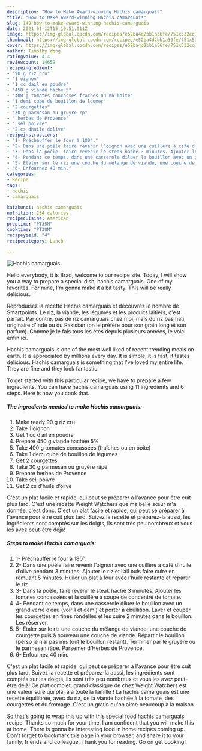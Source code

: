 ```yaml
---
description: "How to Make Award-winning Hachis camarguais"
title: "How to Make Award-winning Hachis camarguais"
slug: 149-how-to-make-award-winning-hachis-camarguais
date: 2021-01-12T15:10:51.911Z
image: https://img-global.cpcdn.com/recipes/e52ba4d2bb1a36fe/751x532cq70/hachis-camarguais-photo-principale-de-la-recette.jpg
thumbnail: https://img-global.cpcdn.com/recipes/e52ba4d2bb1a36fe/751x532cq70/hachis-camarguais-photo-principale-de-la-recette.jpg
cover: https://img-global.cpcdn.com/recipes/e52ba4d2bb1a36fe/751x532cq70/hachis-camarguais-photo-principale-de-la-recette.jpg
author: Timothy Wong
ratingvalue: 4.4
reviewcount: 14659
recipeingredient:
- "90 g riz cru"
- "1 oignon"
- "1 cc dail en poudre"
- "450 g viande hache 5"
- "400 g tomates concasses fraches ou en boite"
- "1 demi cube de bouillon de lgumes"
- "2 courgettes"
- "30 g parmesan ou gruyre rp"
- " herbes de Provence"
- " sel poivre"
- "2 cs dhuile dolive"
recipeinstructions:
- "1- Préchauffer le four à 180°."
- "2- Dans une poêle faire revenir l’oignon avec une cuillère à café d’huile d’olive pendant 3 minutes. Ajouter le riz et l’ail puis faire cuire en remuant 5 minutes. Huiler un plat à four avec l’huile restante et répartir le riz."
- "3- Dans la poêle, faire revenir le steak haché 3 minutes. Ajouter les tomates concassées et la cuillère à soupe de concentré de tomate."
- "4- Pendant ce temps, dans une casserole diluer le bouillon avec un grand verre d’eau (voir 1 et demi) et porter à ébullition. Laver et couper les courgettes en fines rondelles et les cuire 2 minutes dans le bouillon. Les réserver."
- "5- Étaler sur le riz une couche du mélange de viande, une couche de courgette puis à nouveau une couche de viande. Répartir le bouillon (perso je n’ai pas mis tout le bouillon restant). Terminer par le gruyère ou le parmesan râpé. Parsemer d’Herbes de Provence."
- "6- Enfournez 40 min."
categories:
- Recipe
tags:
- hachis
- camarguais

katakunci: hachis camarguais 
nutrition: 234 calories
recipecuisine: American
preptime: "PT35M"
cooktime: "PT38M"
recipeyield: "4"
recipecategory: Lunch

---
```



![Hachis camarguais](https://img-global.cpcdn.com/recipes/e52ba4d2bb1a36fe/751x532cq70/hachis-camarguais-photo-principale-de-la-recette.jpg)

Hello everybody, it is Brad, welcome to our recipe site. Today, I will show you a way to prepare a special dish, hachis camarguais. One of my favorites. For mine, I'm gonna make it a bit tasty. This will be really delicious.

Reproduisez la recette Hachis camarguais et découvrez le nombre de Smartpoints. Le riz, la viande, les légumes et les produits laitiers, c&#39;est parfait. Par contre, pas de riz camarguais chez moi, mais du riz basmati, originaire d&#39;Inde ou du Pakistan (on le préfère pour son grain long et son parfum). Comme je le fais tous les étés depuis plusieurs années, le voici enfin ici.

Hachis camarguais is one of the most well liked of recent trending meals on earth. It is appreciated by millions every day. It is simple, it is fast, it tastes delicious. Hachis camarguais is something that I've loved my entire life. They are fine and they look fantastic.


To get started with this particular recipe, we have to prepare a few ingredients. You can have hachis camarguais using 11 ingredients and 6 steps. Here is how you cook that.

<!--inarticleads1-->

##### The ingredients needed to make Hachis camarguais:

1. Make ready 90 g riz cru
1. Take 1 oignon
1. Get 1 cc d’ail en poudre
1. Prepare 450 g viande hachée 5%
1. Take 400 g tomates concassées (fraîches ou en boite)
1. Take 1 demi cube de bouillon de légumes
1. Get 2 courgettes
1. Take 30 g parmesan ou gruyère râpé
1. Prepare  herbes de Provence
1. Take  sel, poivre
1. Get 2 cs d’huile d’olive


C&#39;est un plat facile et rapide, qui peut se préparer à l&#39;avance pour être cuit plus tard. C&#39;est une recette Weight Watchers que ma belle sœur m&#39;a donnée, c&#39;est donc. C&#39;est un plat facile et rapide, qui peut se préparer à l&#39;avance pour être cuit plus tard. Suivez la recette et préparez-la aussi, les ingrédients sont comptés sur les doigts, ils sont très peu nombreux et vous les avez peut-être déjà! 

<!--inarticleads2-->

##### Steps to make Hachis camarguais:

1. 1- Préchauffer le four à 180°.
1. 2- Dans une poêle faire revenir l’oignon avec une cuillère à café d’huile d’olive pendant 3 minutes. Ajouter le riz et l’ail puis faire cuire en remuant 5 minutes. Huiler un plat à four avec l’huile restante et répartir le riz.
1. 3- Dans la poêle, faire revenir le steak haché 3 minutes. Ajouter les tomates concassées et la cuillère à soupe de concentré de tomate.
1. 4- Pendant ce temps, dans une casserole diluer le bouillon avec un grand verre d’eau (voir 1 et demi) et porter à ébullition. Laver et couper les courgettes en fines rondelles et les cuire 2 minutes dans le bouillon. Les réserver.
1. 5- Étaler sur le riz une couche du mélange de viande, une couche de courgette puis à nouveau une couche de viande. Répartir le bouillon (perso je n’ai pas mis tout le bouillon restant). Terminer par le gruyère ou le parmesan râpé. Parsemer d’Herbes de Provence.
1. 6- Enfournez 40 min.


C&#39;est un plat facile et rapide, qui peut se préparer à l&#39;avance pour être cuit plus tard. Suivez la recette et préparez-la aussi, les ingrédients sont comptés sur les doigts, ils sont très peu nombreux et vous les avez peut-être déjà! Ce plat complet, grand classique de chez Weight Watchers est une valeur sûre qui plaira à toute la famille ! La hachis camarguais est une recette équilibrée, avec du riz, de la viande hachée à la tomate, des courgettes et du fromage. C&#39;est un gratin qu&#39;on aime beaucoup à la maison. 

So that's going to wrap this up with this special food hachis camarguais recipe. Thanks so much for your time. I am confident that you will make this at home. There is gonna be interesting food in home recipes coming up. Don't forget to bookmark this page in your browser, and share it to your family, friends and colleague. Thank you for reading. Go on get cooking!

